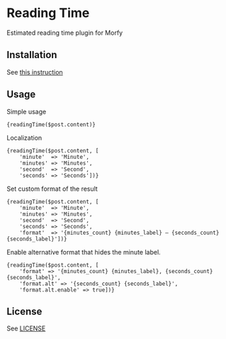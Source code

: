 # Reading Time
Estimated reading time plugin for Morfy

## Installation
See [this instruction](http://morfy.org/documentation/plugins/plugins-installation)

## Usage

Simple usage  

```smarty
{readingTime($post.content)}
```

Localization  

```smarty
{readingTime($post.content, [
    'minute'  => 'Minute',
    'minutes' => 'Minutes',
    'second'  => 'Second',
    'seconds' => 'Seconds'])}
```

Set custom format of the result   

```smarty
{readingTime($post.content, [
    'minute'  => 'Minute',
    'minutes' => 'Minutes',
    'second'  => 'Second',
    'seconds' => 'Seconds',
    'format'  => '{minutes_count} {minutes_label} – {seconds_count} {seconds_label}'])}
```

Enable alternative format that hides the minute label.

```smarty
{readingTime($post.content, [
    'format' => '{minutes_count} {minutes_label}, {seconds_count} {seconds_label}',
    'format.alt' => '{seconds_count} {seconds_label}',
    'format.alt.enable' => true])}
```

## License
See [LICENSE](https://github.com/morfy-cms/morfy-plugin-reading-time/blob/master/LICENSE)
